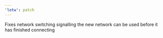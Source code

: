 ```yaml
---
'lotw': patch
---
```


Fixes network switching signalling the new network can be used before it has finished connecting
